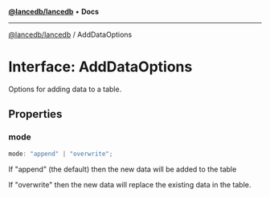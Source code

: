 [**@lancedb/lancedb**](../README.md) • **Docs**

***

[@lancedb/lancedb](../README.md) / AddDataOptions

# Interface: AddDataOptions

Options for adding data to a table.

## Properties

### mode

```ts
mode: "append" | "overwrite";
```

If "append" (the default) then the new data will be added to the table

If "overwrite" then the new data will replace the existing data in the table.
